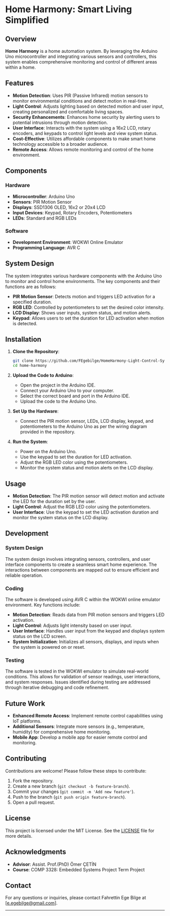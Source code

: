 # Home Harmony: Smart Living Simplified

## Overview

**Home Harmony** is a home automation system. By leveraging the Arduino Uno microcontroller and integrating various sensors and controllers, this system enables comprehensive monitoring and control of different areas within a home.

## Features

- **Motion Detection**: Uses PIR (Passive Infrared) motion sensors to monitor environmental conditions and detect motion in real-time.
- **Light Control**: Adjusts lighting based on detected motion and user input, creating personalized and comfortable living spaces.
- **Security Enhancements**: Enhances home security by alerting users to potential intrusions through motion detection.
- **User Interface**: Interacts with the system using a 16x2 LCD, rotary encoders, and keypads to control light levels and view system status.
- **Cost-Effective**: Utilizes affordable components to make smart home technology accessible to a broader audience.
- **Remote Access**: Allows remote monitoring and control of the home environment.

## Components

### Hardware

- **Microcontroller**: Arduino Uno
- **Sensors**: PIR Motion Sensor
- **Displays**: SSD1306 OLED, 16x2 or 20x4 LCD
- **Input Devices**: Keypad, Rotary Encoders, Potentiometers
- **LEDs**: Standard and RGB LEDs

### Software

- **Development Environment**: WOKWI Online Emulator
- **Programming Language**: AVR C

## System Design

The system integrates various hardware components with the Arduino Uno to monitor and control home environments. The key components and their functions are as follows:

- **PIR Motion Sensor**: Detects motion and triggers LED activation for a specified duration.
- **RGB LED**: Controlled by potentiometers to set the desired color intensity.
- **LCD Display**: Shows user inputs, system status, and motion alerts.
- **Keypad**: Allows users to set the duration for LED activation when motion is detected.

## Installation

1. **Clone the Repository**: 
   ```bash
   git clone https://github.com/FEgebilge/HomeHarmony-Light-Control-System.git
   cd home-harmony
   ```
   

2. **Upload the Code to Arduino**:
   - Open the project in the Arduino IDE.
   - Connect your Arduino Uno to your computer.
   - Select the correct board and port in the Arduino IDE.
   - Upload the code to the Arduino Uno.

3. **Set Up the Hardware**:
   - Connect the PIR motion sensor, LEDs, LCD display, keypad, and potentiometers to the Arduino Uno as per the wiring diagram provided in the repository.

4. **Run the System**:
   - Power on the Arduino Uno.
   - Use the keypad to set the duration for LED activation.
   - Adjust the RGB LED color using the potentiometers.
   - Monitor the system status and motion alerts on the LCD display.

## Usage

- **Motion Detection**: The PIR motion sensor will detect motion and activate the LED for the duration set by the user.
- **Light Control**: Adjust the RGB LED color using the potentiometers.
- **User Interface**: Use the keypad to set the LED activation duration and monitor the system status on the LCD display.

## Development

### System Design

The system design involves integrating sensors, controllers, and user interface components to create a seamless smart home experience. The interactions between components are mapped out to ensure efficient and reliable operation.

### Coding

The software is developed using AVR C within the WOKWI online emulator environment. Key functions include:

- **Motion Detection**: Reads data from PIR motion sensors and triggers LED activation.
- **Light Control**: Adjusts light intensity based on user input.
- **User Interface**: Handles user input from the keypad and displays system status on the LCD screen.
- **System Initialization**: Initializes all sensors, displays, and inputs when the system is powered on or reset.

### Testing

The software is tested in the WOKWI emulator to simulate real-world conditions. This allows for validation of sensor readings, user interactions, and system responses. Issues identified during testing are addressed through iterative debugging and code refinement.

## Future Work

- **Enhanced Remote Access**: Implement remote control capabilities using IoT platforms.
- **Additional Sensors**: Integrate more sensors (e.g., temperature, humidity) for comprehensive home monitoring.
- **Mobile App**: Develop a mobile app for easier remote control and monitoring.

## Contributing

Contributions are welcome! Please follow these steps to contribute:

1. Fork the repository.
2. Create a new branch (`git checkout -b feature-branch`).
3. Commit your changes (`git commit -m 'Add new feature'`).
4. Push to the branch (`git push origin feature-branch`).
5. Open a pull request.

## License

This project is licensed under the MIT License. See the [LICENSE](LICENSE) file for more details.

## Acknowledgments

- **Advisor**: Assist. Prof.(PhD) Ömer ÇETİN
- **Course**: COMP 3328: Embedded Systems Project Term Project

## Contact

For any questions or inquiries, please contact Fahrettin Ege Bilge at [e.egebilge@gmail.com].

---

